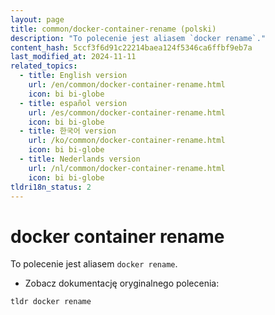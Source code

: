 ```yaml
---
layout: page
title: common/docker-container-rename (polski)
description: "To polecenie jest aliasem `docker rename`."
content_hash: 5ccf3f6d91c22214baea124f5346ca6ffbf9eb7a
last_modified_at: 2024-11-11
related_topics:
  - title: English version
    url: /en/common/docker-container-rename.html
    icon: bi bi-globe
  - title: español version
    url: /es/common/docker-container-rename.html
    icon: bi bi-globe
  - title: 한국어 version
    url: /ko/common/docker-container-rename.html
    icon: bi bi-globe
  - title: Nederlands version
    url: /nl/common/docker-container-rename.html
    icon: bi bi-globe
tldri18n_status: 2
---
```

# docker container rename

To polecenie jest aliasem `docker rename`.

- Zobacz dokumentację oryginalnego polecenia:

`tldr docker rename`
